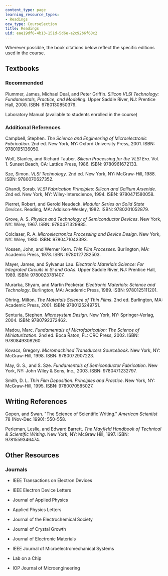 ```yaml
---
content_type: page
learning_resource_types:
- Readings
ocw_type: CourseSection
title: Readings
uid: eae19df6-4b13-151d-5d6e-a2c92b6f68c2
---
```


Wherever possible, the book citations below reflect the specific editions used in the course.

Textbooks
---------

### Recommended

Plummer, James, Michael Deal, and Peter Griffin. _Silicon VLSI Technology: Fundamentals, Practice, and Modeling_. Upper Saddle River, NJ: Prentice Hall, 2000. ISBN: 9780130850379.

Laboratory Manual (available to students enrolled in the course)

### Additional References

Campbell, Stephen. _The Science and Engineering of Microelectronic Fabrication_. 2nd ed. New York, NY: Oxford University Press, 2001. ISBN: 9780195136050.

Wolf, Stanley, and Richard Tauber. _Silicon Processing for the VLSI Era_. Vol. 1. Sunset Beach, CA: Lattice Press, 1986. ISBN: 9780961672133.

Sze, Simon. _VLSI Technology_. 2nd ed. New York, NY: McGraw-Hill, 1988. ISBN: 9780070627352.

Ghandi, Sorab. _VLSI Fabrication Principles: Silicon and Gallium Arsenide_. 2nd ed. New York, NY: Wiley-Interscience, 1994. ISBN: 9780471580058.

Pierret, Robert, and Gerold Neudeck. _Modular Series on Solid State Devices_. Reading, MA: Addison-Wesley, 1982. ISBN: 9780201052879.

Grove, A. S. _Physics and Technology of Semiconductor Devices_. New York, NY: Wiley, 1967. ISBN: 9780471329985.

Colclaser, R. A. _Microelectronics Processing and Device Design_. New York, NY: Wiley, 1980. ISBN: 9780471043393.

Vossen, John, and Werner Kern. _Thin Film Processes_. Burlington, MA: Academic Press, 1978. ISBN: 9780127282503.

Mayer, James, and Sylvanus Lau. _Electronic Materials Science: For Integrated Circuits in Si and GaAs_. Upper Saddle River, NJ: Prentice Hall, 1989. ISBN: 9780023781407.

Murarka, Shyam, and Martin Peckerar. _Electronic Materials: Science and Technology_. Burlington, MA: Academic Press, 1989. ISBN: 9780125111201.

Ohring, Milton. _The Materials Science of Thin Films_. 2nd ed. Burlington, MA: Academic Press, 2001. ISBN: 9780125249751.

Senturia, Stephen. _Microsystem Design_. New York, NY: Springer-Verlag, 2004. ISBN: 9780792372462.

Madou, Marc. _Fundamentals of Microfabrication: The Science of Miniaturization_. 2nd ed. Boca Raton, FL: CRC Press, 2002. ISBN: 9780849308260.

Kovacs, Gregory. _Micromachined Transducers Sourcebook_. New York, NY: McGraw-Hill, 1998. ISBN: 9780072907223.

May, G. S., and S. Sze. _Fundamentals of Semiconductor Fabrication_. New York, NY: John Wiley & Sons, Inc., 2003. ISBN: 9780471232797.

Smith, D. L. _Thin Film Deposition: Principles and Practice_. New York, NY: McGraw-Hill, 1995. ISBN: 9780070585027.

Writing References
------------------

Gopen, and Swan. "The Science of Scientific Writing." _American Scientist_ 78 (Nov-Dec 1990): 550-558.

Perleman, Leslie, and Edward Barrett. _The Mayfield Handbook of Technical & Scientific Writing_. New York, NY: McGraw Hill, 1997. ISBN: 9781559346474.

Other Resources
---------------

### Journals

*   IEEE Transactions on Electron Devices
    
*   IEEE Electron Device Letters
    
*   Journal of Applied Physics
    
*   Applied Physics Letters
    
*   Journal of the Electrochemical Society
    
*   Journal of Crystal Growth
    
*   Journal of Electronic Materials
    
*   IEEE Journal of Microelectromechanical Systems
    
*   Lab on a Chip
    
*   IOP Journal of Microengineering